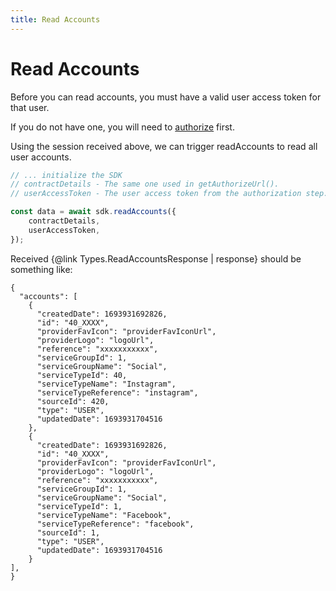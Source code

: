 ```yaml
---
title: Read Accounts
---
```


# Read Accounts

Before you can read accounts, you must have a valid user access token for that user.

If you do not have one, you will need to [authorize](../create-user/authorizing.md) first.

Using the session received above, we can trigger readAccounts to read all user accounts.

```typescript
// ... initialize the SDK
// contractDetails - The same one used in getAuthorizeUrl().
// userAccessToken - The user access token from the authorization step.

const data = await sdk.readAccounts({
    contractDetails,
    userAccessToken,
});
```

Received {@link Types.ReadAccountsResponse | response} should be something like:

```
{
  "accounts": [
    {
      "createdDate": 1693931692826,
      "id": "40_XXXX",
      "providerFavIcon": "providerFavIconUrl",
      "providerLogo": "logoUrl",
      "reference": "xxxxxxxxxxx",
      "serviceGroupId": 1,
      "serviceGroupName": "Social",
      "serviceTypeId": 40,
      "serviceTypeName": "Instagram",
      "serviceTypeReference": "instagram",
      "sourceId": 420,
      "type": "USER",
      "updatedDate": 1693931704516
    },
    {
      "createdDate": 1693931692826,
      "id": "40_XXXX",
      "providerFavIcon": "providerFavIconUrl",
      "providerLogo": "logoUrl",
      "reference": "xxxxxxxxxxx",
      "serviceGroupId": 1,
      "serviceGroupName": "Social",
      "serviceTypeId": 1,
      "serviceTypeName": "Facebook",
      "serviceTypeReference": "facebook",
      "sourceId": 1,
      "type": "USER",
      "updatedDate": 1693931704516
    }
],
}
```
